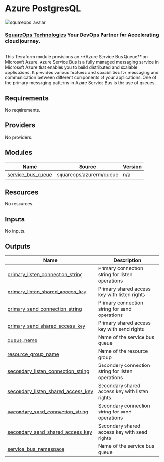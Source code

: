 # Azure PostgresQL
![squareops_avatar]

[squareops_avatar]: https://squareops.com/wp-content/uploads/2022/12/squareops-logo.png

### [SquareOps Technologies](https://squareops.com/) Your DevOps Partner for Accelerating cloud journey.
<br>
This Terraform module provisions an **Azure Service Bus Queue** on Microsoft Azure. Azure Service Bus is a fully managed messaging service in Microsoft Azure that enables you to build distributed and scalable applications. It provides various features and capabilities for messaging and communication between different components of your applications. One of the primary messaging patterns in Azure Service Bus is the use of queues.

<!-- BEGINNING OF PRE-COMMIT-TERRAFORM DOCS HOOK -->
## Requirements

No requirements.

## Providers

No providers.

## Modules

| Name | Source | Version |
|------|--------|---------|
| <a name="module_service_bus_queue"></a> [service\_bus\_queue](#module\_service\_bus\_queue) | squareops/azurerm/queue | n/a |

## Resources

No resources.

## Inputs

No inputs.

## Outputs

| Name | Description |
|------|-------------|
| <a name="output_primary_listen_connection_string"></a> [primary\_listen\_connection\_string](#output\_primary\_listen\_connection\_string) | Primary connection string for listen operations |
| <a name="output_primary_listen_shared_access_key"></a> [primary\_listen\_shared\_access\_key](#output\_primary\_listen\_shared\_access\_key) | Primary shared access key with listen rights |
| <a name="output_primary_send_connection_string"></a> [primary\_send\_connection\_string](#output\_primary\_send\_connection\_string) | Primary connection string for send operations |
| <a name="output_primary_send_shared_access_key"></a> [primary\_send\_shared\_access\_key](#output\_primary\_send\_shared\_access\_key) | Primary shared access key with send rights |
| <a name="output_queue_name"></a> [queue\_name](#output\_queue\_name) | Name of the service bus queue |
| <a name="output_resource_group_name"></a> [resource\_group\_name](#output\_resource\_group\_name) | Name of the resource group |
| <a name="output_secondary_listen_connection_string"></a> [secondary\_listen\_connection\_string](#output\_secondary\_listen\_connection\_string) | Secondary connection string for listen operations |
| <a name="output_secondary_listen_shared_access_key"></a> [secondary\_listen\_shared\_access\_key](#output\_secondary\_listen\_shared\_access\_key) | Secondary shared access key with listen rights |
| <a name="output_secondary_send_connection_string"></a> [secondary\_send\_connection\_string](#output\_secondary\_send\_connection\_string) | Secondary connection string for send operations |
| <a name="output_secondary_send_shared_access_key"></a> [secondary\_send\_shared\_access\_key](#output\_secondary\_send\_shared\_access\_key) | Secondary shared access key with send rights |
| <a name="output_service_bus_namespace"></a> [service\_bus\_namespace](#output\_service\_bus\_namespace) | Name of the service bus queue |
<!-- END OF PRE-COMMIT-TERRAFORM DOCS HOOK -->